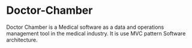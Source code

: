 # Doctor-Chamber
Doctor Chamber is a Medical software as a data and operations management tool in the medical industry. It is use MVC pattern Software architecture.
